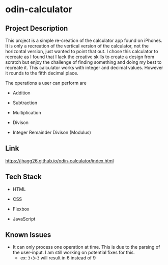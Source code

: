 # odin-calculator

## Project Description
This project is a simple re-creation of the calculator app found on iPhones. It is only a recreation of the vertical version of the calculator, not the horizontal version, just wanted to point that out. I chose this calculator to recreate as I found that I lack the creative skills to create a design from scratch but enjoy the challenge of finding something and doing my best to recreate it. This calculator works with integer and decimal values. However it rounds to the fifth decimal place. 

The operations a user can perform are
  * Addition
  
  * Subtraction
  
  * Multiplication
  
  * Divison
  
  * Integer Remainder Divison (Modulus)
  
## Link
https://jhagg26.github.io/odin-calculator/index.html

## Tech Stack
* HTML

* CSS

* Flexbox

* JavaScript



## Known Issues
* It can only process one operation at time. This is due to the parsing of the user-input. I am still working on potential fixes for this.
  * ex: `3+3+3` will result in 6 instead of 9
